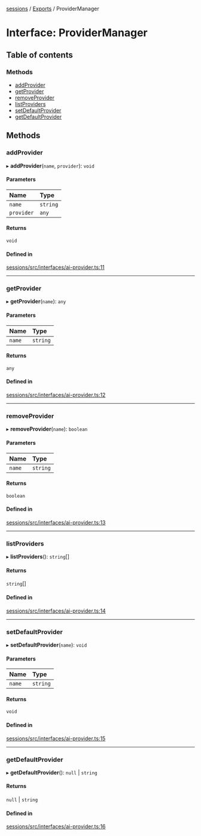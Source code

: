 <!-- 
 ⚠️  AUTO-GENERATED FILE - DO NOT EDIT MANUALLY
 This file is automatically generated by scripts/docs-generator.js
 To make changes, edit the source TypeScript files or update the generator script
-->

[sessions](../../) / [Exports](../modules) / ProviderManager

# Interface: ProviderManager

## Table of contents

### Methods

- [addProvider](ProviderManager#addprovider)
- [getProvider](ProviderManager#getprovider)
- [removeProvider](ProviderManager#removeprovider)
- [listProviders](ProviderManager#listproviders)
- [setDefaultProvider](ProviderManager#setdefaultprovider)
- [getDefaultProvider](ProviderManager#getdefaultprovider)

## Methods

### addProvider

▸ **addProvider**(`name`, `provider`): `void`

#### Parameters

| Name | Type |
| :------ | :------ |
| `name` | `string` |
| `provider` | `any` |

#### Returns

`void`

#### Defined in

[sessions/src/interfaces/ai-provider.ts:11](https://github.com/woojubb/robota/blob/69cbf57340262bed3ca42ae6af241896c191a29c/packages/sessions/src/interfaces/ai-provider.ts#L11)

___

### getProvider

▸ **getProvider**(`name`): `any`

#### Parameters

| Name | Type |
| :------ | :------ |
| `name` | `string` |

#### Returns

`any`

#### Defined in

[sessions/src/interfaces/ai-provider.ts:12](https://github.com/woojubb/robota/blob/69cbf57340262bed3ca42ae6af241896c191a29c/packages/sessions/src/interfaces/ai-provider.ts#L12)

___

### removeProvider

▸ **removeProvider**(`name`): `boolean`

#### Parameters

| Name | Type |
| :------ | :------ |
| `name` | `string` |

#### Returns

`boolean`

#### Defined in

[sessions/src/interfaces/ai-provider.ts:13](https://github.com/woojubb/robota/blob/69cbf57340262bed3ca42ae6af241896c191a29c/packages/sessions/src/interfaces/ai-provider.ts#L13)

___

### listProviders

▸ **listProviders**(): `string`[]

#### Returns

`string`[]

#### Defined in

[sessions/src/interfaces/ai-provider.ts:14](https://github.com/woojubb/robota/blob/69cbf57340262bed3ca42ae6af241896c191a29c/packages/sessions/src/interfaces/ai-provider.ts#L14)

___

### setDefaultProvider

▸ **setDefaultProvider**(`name`): `void`

#### Parameters

| Name | Type |
| :------ | :------ |
| `name` | `string` |

#### Returns

`void`

#### Defined in

[sessions/src/interfaces/ai-provider.ts:15](https://github.com/woojubb/robota/blob/69cbf57340262bed3ca42ae6af241896c191a29c/packages/sessions/src/interfaces/ai-provider.ts#L15)

___

### getDefaultProvider

▸ **getDefaultProvider**(): ``null`` \| `string`

#### Returns

``null`` \| `string`

#### Defined in

[sessions/src/interfaces/ai-provider.ts:16](https://github.com/woojubb/robota/blob/69cbf57340262bed3ca42ae6af241896c191a29c/packages/sessions/src/interfaces/ai-provider.ts#L16)
